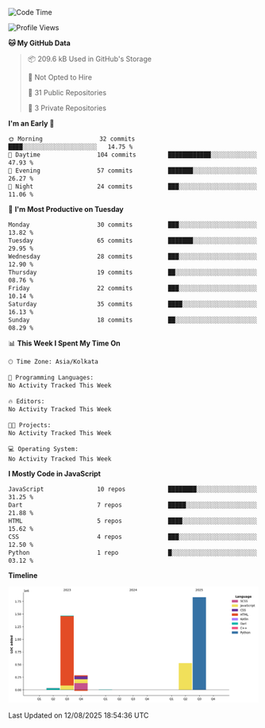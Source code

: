 <!--START_SECTION:waka-->
![Code Time](http://img.shields.io/badge/Code%20Time-359%20hrs%204%20mins-blue)

![Profile Views](http://img.shields.io/badge/Profile%20Views-4-blue)

**🐱 My GitHub Data** 

> 📦 209.6 kB Used in GitHub's Storage 
 > 
> 🚫 Not Opted to Hire
 > 
> 📜 31 Public Repositories 
 > 
> 🔑 3 Private Repositories 
 > 
**I'm an Early 🐤** 

```text
🌞 Morning                32 commits          ████░░░░░░░░░░░░░░░░░░░░░   14.75 % 
🌆 Daytime                104 commits         ████████████░░░░░░░░░░░░░   47.93 % 
🌃 Evening                57 commits          ███████░░░░░░░░░░░░░░░░░░   26.27 % 
🌙 Night                  24 commits          ███░░░░░░░░░░░░░░░░░░░░░░   11.06 % 
```
📅 **I'm Most Productive on Tuesday** 

```text
Monday                   30 commits          ███░░░░░░░░░░░░░░░░░░░░░░   13.82 % 
Tuesday                  65 commits          ███████░░░░░░░░░░░░░░░░░░   29.95 % 
Wednesday                28 commits          ███░░░░░░░░░░░░░░░░░░░░░░   12.90 % 
Thursday                 19 commits          ██░░░░░░░░░░░░░░░░░░░░░░░   08.76 % 
Friday                   22 commits          ███░░░░░░░░░░░░░░░░░░░░░░   10.14 % 
Saturday                 35 commits          ████░░░░░░░░░░░░░░░░░░░░░   16.13 % 
Sunday                   18 commits          ██░░░░░░░░░░░░░░░░░░░░░░░   08.29 % 
```


📊 **This Week I Spent My Time On** 

```text
🕑︎ Time Zone: Asia/Kolkata

💬 Programming Languages: 
No Activity Tracked This Week

🔥 Editors: 
No Activity Tracked This Week

🐱‍💻 Projects: 
No Activity Tracked This Week

💻 Operating System: 
No Activity Tracked This Week
```

**I Mostly Code in JavaScript** 

```text
JavaScript               10 repos            ████████░░░░░░░░░░░░░░░░░   31.25 % 
Dart                     7 repos             █████░░░░░░░░░░░░░░░░░░░░   21.88 % 
HTML                     5 repos             ████░░░░░░░░░░░░░░░░░░░░░   15.62 % 
CSS                      4 repos             ███░░░░░░░░░░░░░░░░░░░░░░   12.50 % 
Python                   1 repo              █░░░░░░░░░░░░░░░░░░░░░░░░   03.12 % 
```



**Timeline**

![Lines of Code chart](https://raw.githubusercontent.com/sairam030/sairam030/main/assets/bar_graph.png)


 Last Updated on 12/08/2025 18:54:36 UTC
<!--END_SECTION:waka-->
